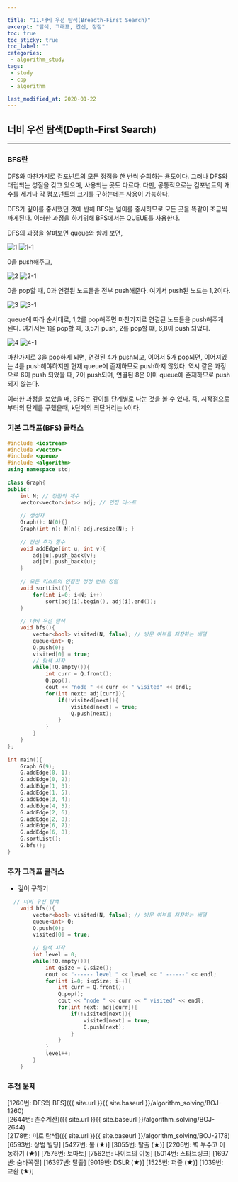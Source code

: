 ```yaml
---

title: "11.너비 우선 탐색(Breadth-First Search)"  
excerpt: "탐색, 그래프, 간선, 정점"  
toc: true  
toc_sticky: true  
toc_label: ""  
categories:  
 - algorithm_study  
tags:  
 - study
 - cpp
 - algorithm

last_modified_at: 2020-01-22
---
```


## 너비 우선 탐색(Depth-First Search)

- - -

### BFS란

DFS와 마찬가지로 컴포넌트의 모든 정점을 한 번씩 순회하는 용도이다. 그러나 DFS와 대립되는 성질을 갖고 있으며, 사용되는 곳도 다르다. 다만, 공통적으로는 컴포넌트의 개수를 세거나 각 컴포넌트의 크기를 구하는데는 사용이 가능하다.  

DFS가 깊이를 중시했던 것에 반해 BFS는 넓이를 중시하므로 모든 곳을 똑같이 조금씩 파게된다. 이러한 과정을 하기위해 BFS에서는 QUEUE를 사용한다.  

DFS의 과정을 살펴보면 queue와 함께 보면,

![1](https://user-images.githubusercontent.com/42687768/72882625-443bdb80-3d46-11ea-95fb-3e8969c974a6.JPG)
![1-1](https://user-images.githubusercontent.com/42687768/72882627-44d47200-3d46-11ea-8308-e5338ab51043.JPG)

0을 push해주고,  

![2](https://user-images.githubusercontent.com/42687768/72882628-44d47200-3d46-11ea-96af-8ab8ae63c952.JPG)
![2-1](https://user-images.githubusercontent.com/42687768/72882629-44d47200-3d46-11ea-932f-e76eea6411b1.JPG)

0을 pop할 때, 0과 연결된 노드들을 전부 push해준다. 여기서 push된 노드는 1,2이다.  

![3](https://user-images.githubusercontent.com/42687768/72882630-44d47200-3d46-11ea-8a8a-2776011b4a7c.JPG)
![3-1](https://user-images.githubusercontent.com/42687768/72882631-456d0880-3d46-11ea-86c7-5c51fe36cc69.JPG)

queue에 따라 순서대로, 1,2를 pop해주면 마찬가지로 연결된 노드들을 push해주게 된다. 여기서는 1을 pop할 때, 3,5가 push, 2를 pop할 떄, 6,8이 push 되었다.  

![4](https://user-images.githubusercontent.com/42687768/72882632-456d0880-3d46-11ea-8960-4998e630e18a.JPG)
![4-1](https://user-images.githubusercontent.com/42687768/72882634-456d0880-3d46-11ea-9457-6a682d03eae6.JPG)

마찬가지로 3을 pop하게 되면, 연결된 4가 push되고, 이어서 5가 pop되면, 이어져있는 4를 push해야하지만 현재 queue에 존재하므로 push하지 않았다. 역시 같은 과정으로 6이 push 되었을 때, 7이 push되며, 연결된 8은 이미 queue에 존재하므로 push되지 않는다.  

이러한 과정을 보았을 때, BFS는 깊이를 단계별로 나눈 것을 볼 수 있다. 즉, 시작점으로부터의 단계를 구했을때, k단계의 최단거리는 k이다.  

### 기본 그래프(BFS) 클래스  

```cpp
#include <iostream>
#include <vector>
#include <queue>
#include <algorithm>
using namespace std;
 
class Graph{
public:
    int N; // 정점의 개수
    vector<vector<int>> adj; // 인접 리스트
 
    // 생성자
    Graph(): N(0){}
    Graph(int n): N(n){ adj.resize(N); }
 
    // 간선 추가 함수
    void addEdge(int u, int v){
        adj[u].push_back(v);
        adj[v].push_back(u);
    }
 
    // 모든 리스트의 인접한 정점 번호 정렬
    void sortList(){
        for(int i=0; i<N; i++)
            sort(adj[i].begin(), adj[i].end());
    }
 
    // 너비 우선 탐색
    void bfs(){
        vector<bool> visited(N, false); // 방문 여부를 저장하는 배열
        queue<int> Q;
        Q.push(0);
        visited[0] = true;
        // 탐색 시작
        while(!Q.empty()){
            int curr = Q.front();
            Q.pop();
            cout << "node " << curr << " visited" << endl;
            for(int next: adj[curr]){
                if(!visited[next]){
                    visited[next] = true;
                    Q.push(next);
                }
            }
        }
    }
};
 
int main(){
    Graph G(9);
    G.addEdge(0, 1);
    G.addEdge(0, 2);
    G.addEdge(1, 3);
    G.addEdge(1, 5);
    G.addEdge(3, 4);
    G.addEdge(4, 5);
    G.addEdge(2, 6);
    G.addEdge(2, 8);
    G.addEdge(6, 7);
    G.addEdge(6, 8);
    G.sortList();
    G.bfs();
}
```

### 추가 그래프 클래스  

- 깊이 구하기  

```cpp
  // 너비 우선 탐색
    void bfs(){
        vector<bool> visited(N, false); // 방문 여부를 저장하는 배열
        queue<int> Q;
        Q.push(0);
        visited[0] = true;
 
        // 탐색 시작
        int level = 0;
        while(!Q.empty()){
            int qSize = Q.size();
            cout << "------ level " << level << " ------" << endl;
            for(int i=0; i<qSize; i++){
                int curr = Q.front();
                Q.pop();
                cout << "node " << curr << " visited" << endl;
                for(int next: adj[curr]){
                    if(!visited[next]){
                        visited[next] = true;
                        Q.push(next);
                    }
                }
            }
            level++;
        }
    }
```

### 추천 문제

[1260번: DFS와 BFS]({{ site.url }}{{ site.baseurl }}/algorithm_solving/BOJ-1260)  
[2644번: 촌수계산]({{ site.url }}{{ site.baseurl }}/algorithm_solving/BOJ-2644)  
[2178번: 미로 탐색]({{ site.url }}{{ site.baseurl }}/algorithm_solving/BOJ-2178)  
[6593번: 상범 빌딩]
[5427번: 불 (★)]
[3055번: 탈출 (★)]
[2206번: 벽 부수고 이동하기 (★)]
[7576번: 토마토]
[7562번: 나이트의 이동]
[5014번: 스타트링크]
[1697번: 숨바꼭질]
[16397번: 탈출]
[9019번: DSLR (★)]
[1525번: 퍼즐 (★)]
[1039번: 교환 (★)]
